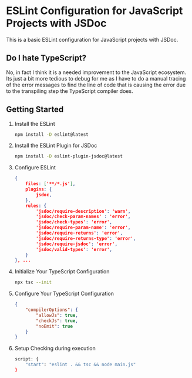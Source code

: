 # ESLint Configuration for JavaScript Projects with JSDoc

This is a basic ESLint configuration for JavaScript projects with JSDoc.

## Do I hate TypeScript?

No, in fact I think it is a needed improvement to the JavaScript ecosystem.
Its just a bit more tedious to debug for me as I have to do a manual tracing of the error messages to find the line of code that is causing the error due to the transpiling step the TypeScript compiler does.

## Getting Started

1. Install the ESLint

    ```bash
    npm install -D eslint@latest
    ```

2. Install the ESLint Plugin for JSDoc

    ```bash
    npm install -D eslint-plugin-jsdoc@latest
    ```

3. Configure ESLint

    ```json
    {
        files: ['**/*.js'],
        plugins: {
            jsdoc,
        },
        rules: {
            'jsdoc/require-description': 'warn',
            'jsdoc/check-param-names' : 'error',
            'jsdoc/check-types': 'error',
            'jsdoc/require-param-name': 'error',
            'jsdoc/require-returns': 'error',
            'jsdoc/require-returns-type': 'error',
            'jsdoc/require-jsdoc': 'error',
            'jsdoc/valid-types': 'error',
        }
    }, ...
    ```

4. Initialize Your TypeScript Configuration

    ```bash
    npx tsc --init
    ```

5. Configure Your TypeScript Configuration

    ```json
    {
        "compilerOptions": {
            "allowJs": true,
            "checkJs": true,
            "noEmit": true
        }
    }
    ```

6. Setup Checking during execution

    ```bash
    script: {
        "start": "eslint . && tsc && node main.js"
    }
    ```
